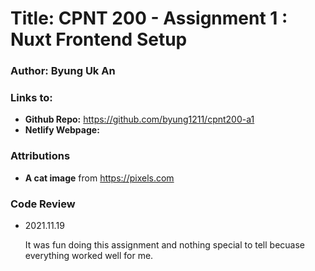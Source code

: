 # Title: CPNT 200 - Assignment 1 : Nuxt Frontend Setup
### Author: Byung Uk An
### Links to:
  - **Github Repo:** https://github.com/byung1211/cpnt200-a1
  - **Netlify Webpage:** 
  
### Attributions

- **A cat image** from https://pixels.com

### Code Review
	
- 2021.11.19
	
	It was fun doing this assignment and nothing special to tell becuase everything worked well for me.
	
